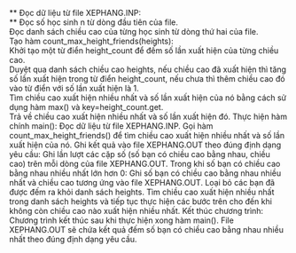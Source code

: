 ** Đọc dữ liệu từ file XEPHANG.INP:<br/>
** Đọc số học sinh n từ dòng đầu tiên của file.<br/>
Đọc danh sách chiều cao của từng học sinh từ dòng thứ hai của file.<br/>
Tạo hàm count_max_height_friends(heights):<br/>
Khởi tạo một từ điển height_count để đếm số lần xuất hiện của từng chiều cao.<br/>
Duyệt qua danh sách chiều cao heights, nếu chiều cao đã xuất hiện thì tăng số lần xuất hiện trong từ điển height_count, nếu chưa thì thêm chiều cao đó vào từ điển với số lần xuất hiện là 1.<br/>
Tìm chiều cao xuất hiện nhiều nhất và số lần xuất hiện của nó bằng cách sử dụng hàm max() và key=height_count.get.<br/>
Trả về chiều cao xuất hiện nhiều nhất và số lần xuất hiện đó.
Thực hiện hàm chính main():
Đọc dữ liệu từ file XEPHANG.INP.
Gọi hàm count_max_height_friends() để tìm chiều cao xuất hiện nhiều nhất và số lần xuất hiện của nó.
Ghi kết quả vào file XEPHANG.OUT theo đúng định dạng yêu cầu:
Ghi lần lượt các cặp số (số bạn có chiều cao bằng nhau, chiều cao) trên mỗi dòng của file XEPHANG.OUT.
Trong khi số bạn có chiều cao bằng nhau nhiều nhất lớn hơn 0:
Ghi số bạn có chiều cao bằng nhau nhiều nhất và chiều cao tương ứng vào file XEPHANG.OUT.
Loại bỏ các bạn đã được đếm ra khỏi danh sách heights.
Tìm chiều cao xuất hiện nhiều nhất trong danh sách heights và tiếp tục thực hiện các bước trên cho đến khi không còn chiều cao nào xuất hiện nhiều nhất.
Kết thúc chương trình:
Chương trình kết thúc sau khi thực hiện xong hàm main().
File XEPHANG.OUT sẽ chứa kết quả đếm số bạn có chiều cao bằng nhau nhiều nhất theo đúng định dạng yêu cầu.



